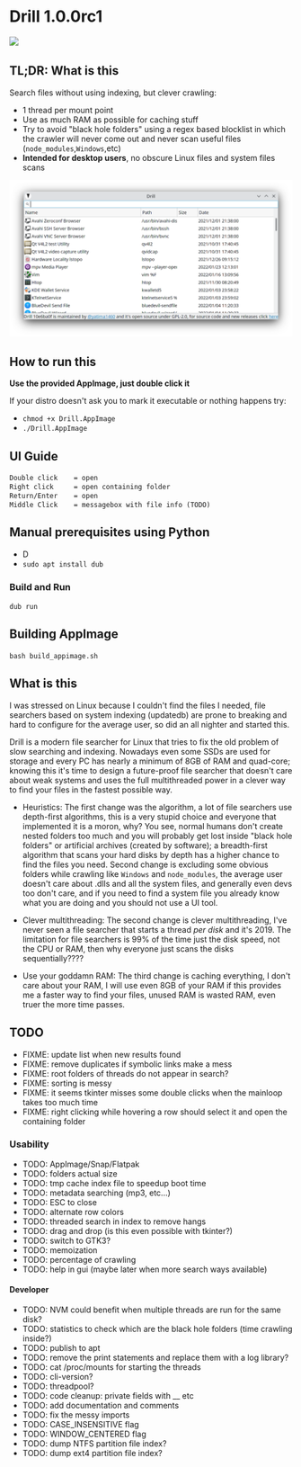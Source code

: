 # Drill 1.0.0rc1

![](https://raw.githubusercontent.com/yatima1460/drill/assets/logo.png)

## TL;DR: What is this

Search files without using indexing, but clever crawling:
- 1 thread per mount point
- Use as much RAM as possible for caching stuff
- Try to avoid "black hole folders" using a regex based blocklist in which the crawler will never come out and never scan useful files (`node_modules`,`Windows`,etc)
- **Intended for desktop users**, no obscure Linux files and system files scans


![](https://raw.githubusercontent.com/yatima1460/drill/assets/screenshot.png)

## How to run this

**Use the provided AppImage, just double click it**

If your distro doesn't ask you to mark it executable or nothing happens try:
- `chmod +x Drill.AppImage`
- `./Drill.AppImage`

## UI Guide
```
Double click    = open
Right click     = open containing folder
Return/Enter    = open
Middle Click    = messagebox with file info (TODO)
```

## Manual prerequisites using Python

- D
- `sudo apt install dub`


### Build and Run
```
dub run
```

## Building AppImage

```
bash build_appimage.sh
```

## What is this

I was stressed on Linux because I couldn't find the files I needed, file searchers based on system indexing (updatedb) are prone to breaking and hard to configure for the average user, so did an all nighter and started this.

Drill is a modern file searcher for Linux that tries to fix the old problem of slow searching and indexing.
Nowadays even some SSDs are used for storage and every PC has nearly a minimum of 8GB of RAM and quad-core;
knowing this it's time to design a future-proof file searcher that doesn't care about weak systems and uses the full multithreaded power in a clever way to find your files in the fastest possible way.

* Heuristics:
The first change was the algorithm, a lot of file searchers use depth-first algorithms, this is a very stupid choice and everyone that implemented it is a moron, why? 
You see, normal humans don't create nested folders too much and you will probably get lost inside "black hole folders" or artificial archives (created by software); a breadth-first algorithm that scans your hard disks by depth has a higher chance to find the files you need.
Second change is excluding some obvious folders while crawling like `Windows` and `node_modules`, the average user doesn't care about .dlls and all the system files, and generally even devs too don't care, and if you need to find a system file you already know what you are doing and you should not use a UI tool.

* Clever multithreading: The second change is clever multithreading, I've never seen a file searcher that starts a thread *per disk* and it's 2019. The limitation for file searchers is 99% of the time just the disk speed, not the CPU or RAM, then why everyone just scans the disks sequentially????

* Use your goddamn RAM: The third change is caching everything, I don't care about your RAM, I will use even 8GB of your RAM if this provides me a faster way to find your files, unused RAM is wasted RAM, even truer the more time passes.

## TODO

- FIXME: update list when new results found
- FIXME: remove duplicates if symbolic links make a mess
- FIXME: root folders of threads do not appear in search?
- FIXME: sorting is messy
- FIXME: it seems tkinter misses some double clicks when the mainloop takes too much time
- FIXME: right clicking while hovering a row should select it and open the containing folder


### Usability 

- TODO: AppImage/Snap/Flatpak
- TODO: folders actual size
- TODO: tmp cache index file to speedup boot time
- TODO: metadata searching (mp3, etc...)
- TODO: ESC to close
- TODO: alternate row colors
- TODO: threaded search in index to remove hangs
- TODO: drag and drop (is this even possible with tkinter?)
- TODO: switch to GTK3?
- TODO: memoization
- TODO:  percentage of crawling
- TODO: help in gui (maybe later when more search ways available)

#### Developer

- TODO: NVM could benefit when multiple threads are run for the same disk?
- TODO: statistics to check which are the black hole folders (time crawling inside?)
- TODO: publish to apt
- TODO: remove the print statements and replace them with a log library?
- TODO: cat /proc/mounts for starting the threads
- TODO: cli-version?
- TODO: threadpool?
- TODO: code cleanup: private fields with __ etc
- TODO: add documentation and comments
- TODO: fix the messy imports
- TODO: CASE_INSENSITIVE flag
- TODO: WINDOW_CENTERED flag
- TODO: dump NTFS partition file index?
- TODO: dump ext4 partition file index?